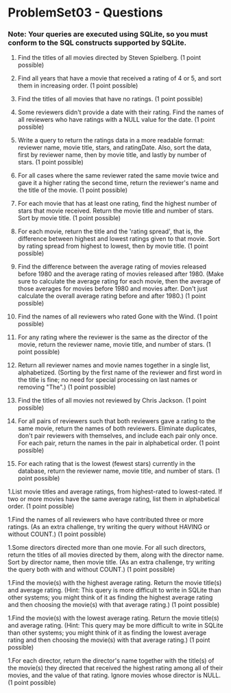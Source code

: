# ProblemSet03 - Questions
### Note: Your queries are executed using SQLite, so you must conform to the SQL constructs supported by SQLite.

1. Find the titles of all movies directed by Steven Spielberg. (1 point possible)

1. Find all years that have a movie that received a rating of 4 or 5, and sort them in increasing order. (1 point possible)

1. Find the titles of all movies that have no ratings. (1 point possible)

1. Some reviewers didn't provide a date with their rating. Find the names of all reviewers who have ratings with a NULL value for the date. (1 point possible)

1. Write a query to return the ratings data in a more readable format: reviewer name, movie title, stars, and ratingDate. Also, sort the data, first by reviewer name, then by movie title, and lastly by number of stars. (1 point possible)

1. For all cases where the same reviewer rated the same movie twice and gave it a higher rating the second time, return the reviewer's name and the title of the movie. (1 point possible)

1. For each movie that has at least one rating, find the highest number of stars that movie received. Return the movie title and number of stars. Sort by movie title. (1 point possible)

1. For each movie, return the title and the 'rating spread', that is, the difference between highest and lowest ratings given to that movie. Sort by rating spread from highest to lowest, then by movie title. (1 point possible)

1. Find the difference between the average rating of movies released before 1980 and the average rating of movies released after 1980. (Make sure to calculate the average rating for each movie, then the average of those averages for movies before 1980 and movies after. Don't just calculate the overall average rating before and after 1980.) (1 point possible)

1. Find the names of all reviewers who rated Gone with the Wind. (1 point possible)
 
1. For any rating where the reviewer is the same as the director of the movie, return the reviewer name, movie title, and number of stars. (1 point possible)

1. Return all reviewer names and movie names together in a single list, alphabetized. (Sorting by the first name of the reviewer and first word in the title is fine; no need for special processing on last names or removing "The".) (1 point possible)

1. Find the titles of all movies not reviewed by Chris Jackson. (1 point possible)

1. For all pairs of reviewers such that both reviewers gave a rating to the same movie, return the names of both reviewers. Eliminate duplicates, don't pair reviewers with themselves, and include each pair only once. For each pair, return the names in the pair in alphabetical order. (1 point possible)

1. For each rating that is the lowest (fewest stars) currently in the database, return the reviewer name, movie title, and number of stars. (1 point possible)

1.List movie titles and average ratings, from highest-rated to lowest-rated. If two or more movies have the same average rating, list them in alphabetical order. (1 point possible)

1.Find the names of all reviewers who have contributed three or more ratings. (As an extra challenge, try writing the query without HAVING or without COUNT.) (1 point possible)

1.Some directors directed more than one movie. For all such directors, return the titles of all movies directed by them, along with the director name. Sort by director name, then movie title. (As an extra challenge, try writing the query both with and without COUNT.) (1 point possible)

1.Find the movie(s) with the highest average rating. Return the movie title(s) and average rating. (Hint: This query is more difficult to write in SQLite than other systems; you might think of it as finding the highest average rating and then choosing the movie(s) with that average rating.) (1 point possible)

1.Find the movie(s) with the lowest average rating. Return the movie title(s) and average rating. (Hint: This query may be more difficult to write in SQLite than other systems; you might think of it as finding the lowest average rating and then choosing the movie(s) with that average rating.) (1 point possible)

1.For each director, return the director's name together with the title(s) of the movie(s) they directed that received the highest rating among all of their movies, and the value of that rating. Ignore movies whose director is NULL. (1 point possible)

